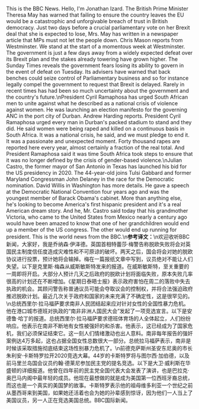 This is the BBC News. Hello, I'm Jonathan Izard. The British Prime Minister Theresa May has warned that failing to ensure the country leaves the EU would be a catastrophic and unforgivable breach of trust in British democracy. Just two days before a crucial parliamentary vote on her Brexit deal that she is expected to lose, Mrs. May has written in a newspaper article that MPs must not let the people down. Chris Mason reports from Westminster. We stand at the start of a momentous week at Westminster. The government is just a few days away from a widely expected defeat over its Brexit plan and the stakes already towering have grown higher. The Sunday Times reveals the government fears losing its ability to govern in the event of defeat on Tuesday. Its advisers have warned that back benches could seize control of Parliamentary business and so for instance legally compel the government to request that Brexit is delayed. Rarely in recent times has had been so much uncertainty about the government and the country's future.\nPresident Cyril Ramaphosa has urged South African men to unite against what he described as a national crisis of violence against women. He was launching an election manifesto for the governing ANC in the port city of Durban. Andrew Harding reports. President Cyril Ramaphosa urged every man in Durban's packed stadium to stand and they did. He said women were being raped and killed on a continuous basis in South Africa. It was a national crisis, he said, and we must pledge to end it. It was a passionate and unexpected moment. Forty thousand rapes are reported here every year, almost certainly a fraction of the real total. And President Ramaphosa said it was time South Africa took steps to ensure that it was no longer defined by the crisis of gender-based violence.\nJulian Castro, the former mayor of San Antonio in Texas has launched his bid for the US presidency in 2020. The 44-year-old joins Tulsi Gabbard and former Maryland Congressman John Delaney in the race for the Democratic nomination. David Willis in Washington has more details. He gave a speech at the Democratic National Convention four years ago and was the youngest member of Barack Obama's cabinet. More than anything else, he's looking to become America's first hispanic president and it's a real American dream story. And he, Mr. Castro said today that his grandmother Victoria, who came to the United States from Mexico nearly a century ago would have been amazed to know that one of her grandchildren would end up a member of the US congress. The other would end up running for president. This is the world news from the BBC.\n**参考译文：**\n欢迎收听BBC新闻，大家好，我是乔纳森·伊泽德。英国首相特蕾莎·梅警告称脱欧失败将会对英国民主制度信任度造成灾难性和不可原谅的破坏。两天之后，国会将会对她的脱欧协议进行投票，预计她将会输掉。梅在一篇报纸文章中写到，议员绝对不能让人们失望。以下是克里斯·梅森从威斯敏斯特发来的报道。在威斯敏斯特，至关重要的一周即将开启。大部分人预计几天之后政府的脱欧计划将面临失败，原本失败几率很高的计划还在不断增加。《星期日泰晤士报》表示政府害怕在周二的落败中失去执政的机会。其顾问警告称普通议员可能会夺取议会的控制权，并将合法强迫政府推迟脱欧计划。最近几次关于政府和国家的未来充满了不确定性，这是很罕见的。\n总统西里尔·拉马福萨要求南非人民团结起来应对针对女性的全国性暴力危机。他在港口城市德班对执政的“南非非洲人国民大会”发起了一项竞选宣言。以下是安德鲁·哈丁的报道。总统西里尔·拉马福萨要求德班体育场的人全体起立，人们纷纷响应。他表示在南非不断地有女性被强奸的和杀害。他表示，这已经成为了国家危机，我们必须保证结束它。这一刻人们情绪激动也出人意料。南非每年报告的强奸案例达4万多起，这也占据全国女性总数很大一部分。总统拉马福萨表示，南非是时候该采取措施彻底结束这场性别暴力危机了。\n前德克萨斯州圣安东尼奥的市长朱利安·卡斯特罗拉开2020竞选大幕。44岁的卡斯特罗将与图尔西·加伯德，以及前马里兰岛国会议员约翰·德莱尼参加民主党的提名竞选。以下是大卫·威利斯在华盛顿的详细报道。他曾在四年前的民主党全国代表大会发表了演讲，也是巴拉克·奥巴马内阁中最年轻的成员。他现在最想做的就是成为美国第一位西班牙裔总统，而这也是一个真实的美国梦的故事。卡斯特罗表示他的祖母维多利亚一个世纪之前从墨西哥来到美国，如果她还活着也会为她的孙辈感到惊讶，因为他们一人当上了美国议员，另一人正在竞选美国总统。BBC国际新闻。
        